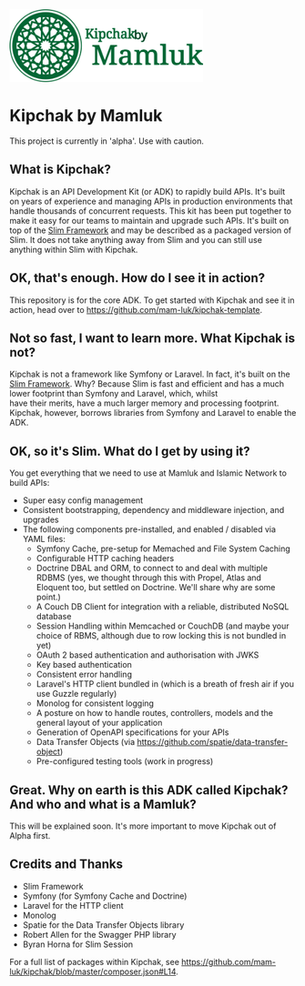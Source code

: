 <img src=".mamluk/logo.svg" alt="Kipchak by Mamluk" title="Kipchak by Mamluk - an API Toolkit" height="128" />

# Kipchak by Mamluk

This project is currently in 'alpha'. Use with caution.

## What is Kipchak?

Kipchak is an API Development Kit (or ADK) to rapidly build APIs. It's built on years of experience
and managing APIs in production environments that handle thousands of concurrent requests. This kit has been put together 
to make it easy for our teams to maintain and upgrade such APIs. It's built on top of the
<a href="https://www.slimframework.com/" target="_blank">Slim Framework</a> and may be described as a packaged 
version of Slim. It does not take anything away from Slim and you can still use anything within Slim with Kipchak.

## OK, that's enough. How do I see it in action?
This repository is for the core ADK. To get started with Kipchak and see it in action, 
head over to https://github.com/mam-luk/kipchak-template.

## Not so fast, I want to learn more. What Kipchak is not?
Kipchak is not a framework like Symfony or Laravel. In fact, it's built on the 
<a href="https://www.slimframework.com/" target="_blank">Slim Framework</a>. Why? 
Because Slim is fast and efficient and has a much lower footprint than Symfony and Laravel, which, whilst  
have their merits, have a much larger memory and processing footprint. Kipchak, however, borrows libraries 
from Symfony and Laravel to enable the ADK.

## OK, so it's Slim. What do I get by using it?
You get everything that we need to use at Mamluk and Islamic Network to build APIs:

* Super easy config management
* Consistent bootstrapping, dependency and middleware injection, and upgrades
* The following components pre-installed, and enabled / disabled via YAML files:
  * Symfony Cache, pre-setup for Memached and File System Caching 
  * Configurable HTTP caching headers
  * Doctrine DBAL and ORM, to connect to and deal with multiple RDBMS (yes, we thought through this with Propel, Atlas and Eloquent too, but settled on Doctrine. We'll share why are some point.)
  * A Couch DB Client for integration with a reliable, distributed NoSQL database
  * Session Handling within Memcached or CouchDB (and maybe your choice of RBMS, although due to row locking this is not bundled in yet)
  * OAuth 2 based authentication and authorisation with JWKS
  * Key based authentication
  * Consistent error handling
  * Laravel's HTTP client bundled in (which is a breath of fresh air if you use Guzzle regularly)
  * Monolog for consistent logging
  * A posture on how to handle routes, controllers, models and the general layout of your application
  * Generation of OpenAPI specifications for your APIs
  * Data Transfer Objects (via https://github.com/spatie/data-transfer-object) 
  * Pre-configured testing tools (work in progress)

## Great. Why on earth is this ADK called Kipchak? And who and what is a Mamluk?

This will be explained soon. It's more important to move Kipchak out of Alpha first.

## Credits and Thanks

* Slim Framework
* Symfony (for Symfony Cache and Doctrine)
* Laravel for the HTTP client
* Monolog
* Spatie for the Data Transfer Objects library
* Robert Allen for the Swagger PHP library
* Byran Horna for Slim Session

For a full list of packages within Kipchak, see https://github.com/mam-luk/kipchak/blob/master/composer.json#L14.

